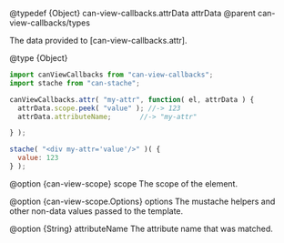 @typedef {Object} can-view-callbacks.attrData attrData
@parent can-view-callbacks/types

The data provided to [can-view-callbacks.attr].

@type {Object}

  ```js
import canViewCallbacks from "can-view-callbacks";
import stache from "can-stache";

canViewCallbacks.attr( "my-attr", function( el, attrData ) {
	attrData.scope.peek( "value" ); //-> 123
	attrData.attributeName;       //-> "my-attr"

} );

stache( "<div my-attr='value'/>" )( {
	value: 123
} );
```

  @option {can-view-scope} scope The scope of the element.

  @option {can-view-scope.Options} options The mustache helpers and other non-data values passed to the template.

  @option {String} attributeName The attribute name that was matched.
